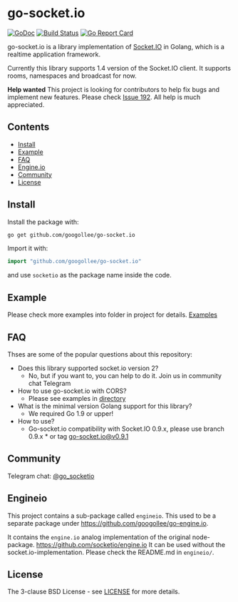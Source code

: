 # go-socket.io

[![GoDoc](http://godoc.org/github.com/googollee/go-socket.io?status.svg)](http://godoc.org/github.com/googollee/go-socket.io) 
[![Build Status](https://github.com/googollee/go-socket.io/workflows/Unit%20tests/badge.svg)](https://github.com/googollee/go-socket.io/actions/workflows/unittest.yaml)
[![Go Report Card](https://goreportcard.com/badge/github.com/googollee/go-socket.io)](https://goreportcard.com/report/github.com/googollee/go-socket.io)

go-socket.io is a library implementation of [Socket.IO](http://socket.io) in Golang, which is a realtime application framework.

Currently this library supports 1.4 version of the Socket.IO client. It supports rooms, namespaces and broadcast for now.

**Help wanted** This project is looking for contributors to help fix bugs and implement new features. Please check [Issue 192](https://github.com/googollee/go-socket.io/issues/192). All help is much appreciated.

## Contents

- [Install](#install)
- [Example](#example)
- [FAQ](#faq)
- [Engine.io](#engineio)
- [Community](#community)
- [License](#license)

## Install

Install the package with:

```bash
go get github.com/googollee/go-socket.io
```

Import it with:

```go
import "github.com/googollee/go-socket.io"
```

and use `socketio` as the package name inside the code.

## Example

Please check more examples into folder in project for details. [Examples](https://github.com/googollee/go-socket.io/tree/master/_examples)

## FAQ

Thses are some of the popular questions about this repository:

- Does this library supported socket.io version 2?
    - No, but if you want to, you can help to do it. Join us in community chat Telegram   
- How to use go-socket.io with CORS?
    - Please see examples in [directory](https://github.com/googollee/go-socket.io/tree/master/_examples)
- What is the minimal version Golang support for this library?
    - We required Go 1.9 or upper!
- How to use?
    - Go-socket.io compatibility with Socket.IO 0.9.x, please use branch 0.9.x * or tag go-socket.io@v0.9.1

## Community

Telegram chat: [@go_socketio](https://t.me/go_socketio)

## Engineio

This project contains a sub-package called `engineio`. This used to be a separate package under https://github.com/googollee/go-engine.io.

It contains the `engine.io` analog implementation of the original node-package. https://github.com/socketio/engine.io It can be used without the socket.io-implementation. Please check the README.md in `engineio/`.

## License

The 3-clause BSD License  - see [LICENSE](https://opensource.org/licenses/BSD-3-Clause) for more details.
